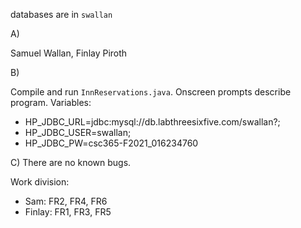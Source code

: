 databases are in `swallan`


A) 

Samuel Wallan,
Finlay Piroth


B)

Compile and run `InnReservations.java`. Onscreen prompts describe program. 
Variables:
- HP_JDBC_URL=jdbc:mysql://db.labthreesixfive.com/swallan?;
- HP_JDBC_USER=swallan; 
- HP_JDBC_PW=csc365-F2021_016234760


C) There are no known bugs.



Work division:

- Sam: FR2, FR4, FR6
- Finlay: FR1, FR3, FR5